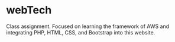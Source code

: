 # webTech
Class assignment. Focused on learning the framework of AWS and integrating PHP, HTML, CSS, and Bootstrap into this website.
